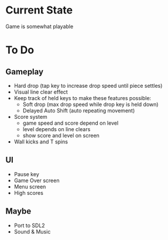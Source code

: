 
# Current State
Game is somewhat playable

# To Do
## Gameplay
- Hard drop (tap key to increase drop speed until piece settles)
- Visual line clear effect
- Keep track of held keys to make these features possible: 
    - Soft drop (max drop speed while drop key is held down)
    - Delayed Auto Shift (auto repeating movement)
- Score system
    - game speed and score depend on level
    - level depends on line clears
    - show score and level on screen
- Wall kicks and T spins
## UI
- Pause key
- Game Over screen
- Menu screen
- High scores
## Maybe
- Port to SDL2
- Sound & Music
    
